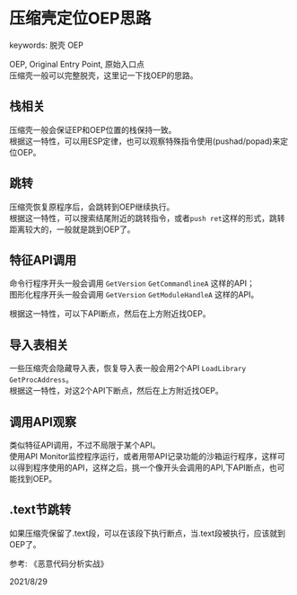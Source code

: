 # 压缩壳定位OEP思路

keywords: 脱壳 OEP  

OEP, Original Entry Point, 原始入口点  
压缩壳一般可以完整脱壳，这里记一下找OEP的思路。  

## 栈相关
压缩壳一般会保证EP和OEP位置的栈保持一致。  
根据这一特性，可以用ESP定律，也可以观察特殊指令使用(pushad/popad)来定位OEP。  

## 跳转
压缩壳恢复原程序后，会跳转到OEP继续执行。  
根据这一特性，可以搜索结尾附近的跳转指令，或者`push ret`这样的形式，跳转距离较大的，一般就是跳到OEP了。  

## 特征API调用
命令行程序开头一般会调用 `GetVersion` `GetCommandlineA` 这样的API；  
图形化程序开头一般会调用 `GetVersion` `GetModuleHandleA` 这样的API。  

根据这一特性，可以下API断点，然后在上方附近找OEP。  

## 导入表相关
一些压缩壳会隐藏导入表，恢复导入表一般会用2个API `LoadLibrary` `GetProcAddress`。  
根据这一特性，对这2个API下断点，然后在上方附近找OEP。  

## 调用API观察
类似特征API调用，不过不局限于某个API。  
使用API Monitor监控程序运行，或者用带API记录功能的沙箱运行程序，这样可以得到程序使用的API，这样之后，挑一个像开头会调用的API,下API断点，也可能找到OEP。  

## .text节跳转
如果压缩壳保留了.text段，可以在该段下执行断点，当.text段被执行，应该就到OEP了。  


参考: 《恶意代码分析实战》  


2021/8/29  
